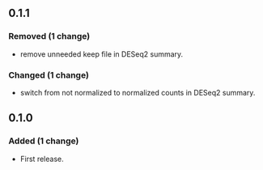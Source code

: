 ## 0.1.1


### Removed (1 change)

- remove unneeded keep file in DESeq2 summary.


### Changed (1 change)

- switch from not normalized to normalized counts in DESeq2 summary.




## 0.1.0


### Added (1 change)

- First release.

